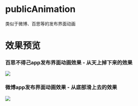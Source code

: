 # publicAnimation
类似于微博、百思等的发布界面动画

# 效果预览

###  百思不得己app发布界面动画效果 - 从天上掉下来的效果
![](http://ojwwhf19y.bkt.clouddn.com/%E7%99%BE%E6%80%9D%E4%B8%8D%E5%BE%97%E5%A7%90%E5%8F%91%E5%B8%83%E5%8A%A8%E7%94%BB.gif)
### 微博app发布界面动画效果 - 从底部滑上去的效果
![](http://ojwwhf19y.bkt.clouddn.com/%E5%BE%AE%E5%8D%9A%E5%8F%91%E5%B8%83%E7%95%8C%E9%9D%A2%E5%8A%A8%E7%94%BB%E6%95%88%E6%9E%9C.gif)
